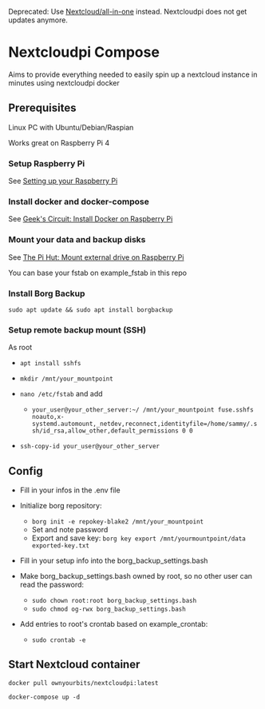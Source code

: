 Deprecated: Use [Nextcloud/all-in-one](https://github.com/nextcloud/all-in-one) instead. Nextcloudpi does not get updates anymore.

# Nextcloudpi Compose

Aims to provide everything needed to easily spin up a nextcloud instance in minutes using nextcloudpi docker

## Prerequisites

Linux PC with Ubuntu/Debian/Raspian

Works great on Raspberry Pi 4

### Setup Raspberry Pi

See [Setting up your Raspberry Pi](https://projects.raspberrypi.org/en/projects/raspberry-pi-setting-up)

### Install docker and docker-compose

See [Geek's Circuit: Install Docker on Raspberry Pi](https://geekscircuit.com/how-to-install-docker-and-docker-compose-on-raspberry-pi/)

### Mount your data and backup disks

See [The Pi Hut: Mount external drive on Raspberry Pi](https://thepihut.com/blogs/raspberry-pi-tutorials/how-to-mount-an-external-hard-drive-on-the-raspberry-pi-raspian)

You can base your fstab on example_fstab in this repo

### Install Borg Backup

`sudo apt update && sudo apt install borgbackup`

### Setup remote backup mount (SSH)
As root
- `apt install sshfs`
- `mkdir /mnt/your_mountpoint`
- `nano /etc/fstab` and add

    - `your_user@your_other_server:~/ /mnt/your_mountpoint fuse.sshfs noauto,x-systemd.automount,_netdev,reconnect,identityfile=/home/sammy/.ssh/id_rsa,allow_other,default_permissions 0 0`
- `ssh-copy-id your_user@your_other_server`

## Config

- Fill in your infos in the .env file

- Initialize borg repository:
    - `borg init -e repokey-blake2 /mnt/your_mountpoint`
    - Set and note password
    - Export and save key: `borg key export /mnt/yourmountpoint/data exported-key.txt`

- Fill in your setup info into the borg_backup_settings.bash

- Make borg_backup_settings.bash owned by root, so no other user can read the password:
    - `sudo chown root:root borg_backup_settings.bash`
    - `sudo chmod og-rwx borg_backup_settings.bash`

- Add entries to root's crontab based on example_crontab:
    - `sudo crontab -e`

## Start Nextcloud container
`docker pull ownyourbits/nextcloudpi:latest`

`docker-compose up -d`
